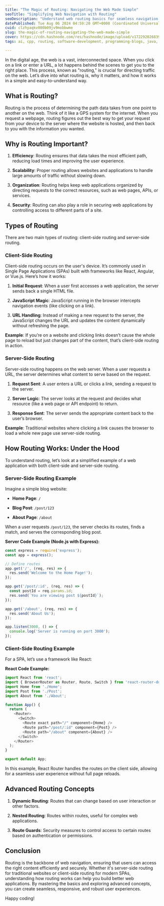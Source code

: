 ```yaml
---
title: "The Magic of Routing: Navigating the Web Made Simple"
seoTitle: "Simplifying Web Navigation with Routing"
seoDescription: "Understand web routing basics for seamless navigation, including client-side and server-side routing"
datePublished: Tue Aug 06 2024 04:59:20 GMT+0000 (Coordinated Universal Time)
cuid: clzhyaqkv000b09jv9mobbwme
slug: the-magic-of-routing-navigating-the-web-made-simple
cover: https://cdn.hashnode.com/res/hashnode/image/upload/v1722920268392/a2a3d7f0-3169-4cec-9c9d-4a402d099ce5.jpeg
tags: ai, cpp, routing, software-development, programming-blogs, java, javascript, python, data-science, machine-learning, databases, blockchain, cryptocurrency, web3, programming-tips

---
```


In the digital age, the web is a vast, interconnected space. When you click on a link or enter a URL, a lot happens behind the scenes to get you to the right place. This process, known as "routing," is crucial for directing traffic on the web. Let’s dive into what routing is, why it matters, and how it works in a simple and easy-to-understand way.

## What is Routing?

Routing is the process of determining the path data takes from one point to another on the web. Think of it like a GPS system for the internet. When you request a webpage, routing figures out the best way to get your request from your device to the server where the website is hosted, and then back to you with the information you wanted.

## Why is Routing Important?

1. **Efficiency**: Routing ensures that data takes the most efficient path, reducing load times and improving the user experience.
    
2. **Scalability**: Proper routing allows websites and applications to handle large amounts of traffic without slowing down.
    
3. **Organization**: Routing helps keep web applications organized by directing requests to the correct resources, such as web pages, APIs, or services.
    
4. **Security**: Routing can also play a role in securing web applications by controlling access to different parts of a site.
    

## Types of Routing

There are two main types of routing: client-side routing and server-side routing.

### Client-Side Routing

Client-side routing occurs on the user's device. It’s commonly used in Single Page Applications (SPAs) built with frameworks like React, Angular, or Vue.js. Here’s how it works:

1. **Initial Request**: When a user first accesses a web application, the server sends back a single HTML file.
    
2. **JavaScript Magic**: JavaScript running in the browser intercepts navigation events (like clicking on a link).
    
3. **URL Handling**: Instead of making a new request to the server, the JavaScript changes the URL and updates the content dynamically without refreshing the page.
    

**Example**: If you’re on a website and clicking links doesn’t cause the whole page to reload but just changes part of the content, that’s client-side routing in action.

### Server-Side Routing

Server-side routing happens on the web server. When a user requests a URL, the server determines what content to serve based on the request.

1. **Request Sent**: A user enters a URL or clicks a link, sending a request to the server.
    
2. **Server Logic**: The server looks at the request and decides what resource (like a web page or API endpoint) to return.
    
3. **Response Sent**: The server sends the appropriate content back to the user’s browser.
    

**Example**: Traditional websites where clicking a link causes the browser to load a whole new page use server-side routing.

## How Routing Works: Under the Hood

To understand routing, let’s look at a simplified example of a web application with both client-side and server-side routing.

### Server-Side Routing Example

Imagine a simple blog website:

* **Home Page**: `/`
    
* **Blog Post**: `/post/123`
    
* **About Page**: `/about`
    

When a user requests `/post/123`, the server checks its routes, finds a match, and serves the corresponding blog post.

**Server Code Example (Node.js with Express):**

```javascript
const express = require('express');
const app = express();

// Define routes
app.get('/', (req, res) => {
  res.send('Welcome to the Home Page!');
});

app.get('/post/:id', (req, res) => {
  const postId = req.params.id;
  res.send(`You are viewing post ${postId}`);
});

app.get('/about', (req, res) => {
  res.send('About Us');
});

app.listen(3000, () => {
  console.log('Server is running on port 3000');
});
```

### Client-Side Routing Example

For a SPA, let’s use a framework like React:

**React Code Example:**

```javascript
import React from 'react';
import { BrowserRouter as Router, Route, Switch } from 'react-router-dom';
import Home from './Home';
import Post from './Post';
import About from './About';

function App() {
  return (
    <Router>
      <Switch>
        <Route exact path="/" component={Home} />
        <Route path="/post/:id" component={Post} />
        <Route path="/about" component={About} />
      </Switch>
    </Router>
  );
}

export default App;
```

In this example, React Router handles the routes on the client side, allowing for a seamless user experience without full page reloads.

## Advanced Routing Concepts

1. **Dynamic Routing**: Routes that can change based on user interaction or other factors.
    
2. **Nested Routing**: Routes within routes, useful for complex web applications.
    
3. **Route Guards**: Security measures to control access to certain routes based on authentication or permissions.
    

## Conclusion

Routing is the backbone of web navigation, ensuring that users can access the right content efficiently and securely. Whether it's server-side routing for traditional websites or client-side routing for modern SPAs, understanding how routing works can help you build better web applications. By mastering the basics and exploring advanced concepts, you can create seamless, responsive, and robust user experiences.

Happy coding!